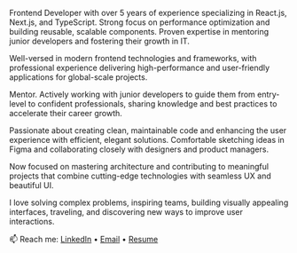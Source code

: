Frontend Developer with over 5 years of experience specializing in React.js, Next.js, and TypeScript. Strong focus on performance optimization and building reusable, scalable components. Proven expertise in mentoring junior developers and fostering their growth in IT.

Well-versed in modern frontend technologies and frameworks, with professional experience delivering high-performance and user-friendly applications for global-scale projects.

Mentor. Actively working with junior developers to guide them from entry-level to confident professionals, sharing knowledge and best practices to accelerate their career growth.

Passionate about creating clean, maintainable code and enhancing the user experience with efficient, elegant solutions. Comfortable sketching ideas in Figma and collaborating closely with designers and product managers.

Now focused on mastering architecture and contributing to meaningful projects that combine cutting-edge technologies with seamless UX and beautiful UI.

I love solving complex problems, inspiring teams, building visually appealing interfaces, traveling, and discovering new ways to improve user interactions.


📫 Reach me: [LinkedIn](https://www.linkedin.com/in/vladislav-peryazev/) • [Email](mailto:vladperyazev14@gmail.com) • [Resume](https://drive.google.com/file/d/17szbBd1s2JbA45a9s3rJg1gxeuU77IXY/view)
